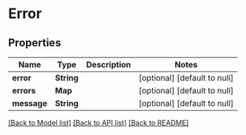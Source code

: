 # Error
## Properties

| Name | Type | Description | Notes |
|------------ | ------------- | ------------- | -------------|
| **error** | **String** |  | [optional] [default to null] |
| **errors** | **Map** |  | [optional] [default to null] |
| **message** | **String** |  | [optional] [default to null] |

[[Back to Model list]](../README.md#documentation-for-models) [[Back to API list]](../README.md#documentation-for-api-endpoints) [[Back to README]](../README.md)

